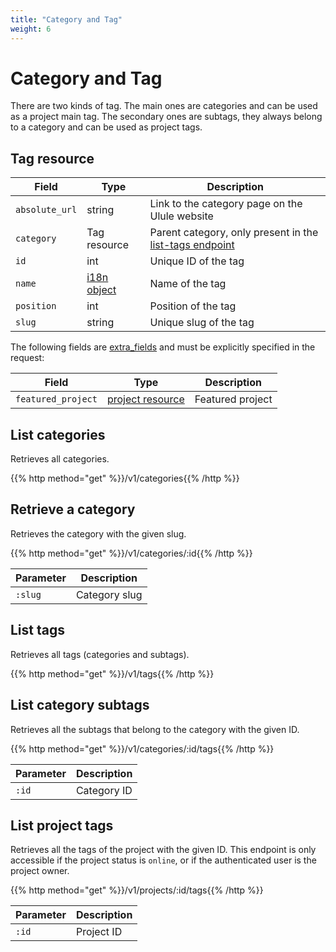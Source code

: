 ```yaml
---
title: "Category and Tag"
weight: 6
---
```


# Category and Tag

There are two kinds of tag. The main ones are categories and can be used as a project main tag. The secondary ones are subtags, they always belong to a category and can be used as project tags.

## Tag resource

| Field          | Type                 | Description                                                           |
| -------------- | -------------------- | --------------------------------------------------------------------- |
| `absolute_url` | string               | Link to the category page on the Ulule website                        |
| `category`     | Tag resource         | Parent category, only present in the [list-tags endpoint](#list-tags) |
| `id`           | int                  | Unique ID of the tag                                                  |
| `name`         | [i18n object](#i18n) | Name of the tag                                                       |
| `position`     | int                  | Position of the tag                                                   |
| `slug`         | string               | Unique slug of the tag                                                |

The following fields are [extra_fields](#extra-fields) and must be explicitly specified in the request:

| Field              | Type                                  | Description      |
| ------------------ | ------------------------------------- | ---------------- |
| `featured_project` | [project resource](#project-resource) | Featured project |

## List categories

Retrieves all categories.

{{% http method="get" %}}/v1/categories{{% /http %}}

## Retrieve a category

Retrieves the category with the given slug.

{{% http method="get" %}}/v1/categories/:id{{% /http %}}

| Parameter | Description   |
| --------- | ------------- |
| `:slug`   | Category slug |

## List tags

Retrieves all tags (categories and subtags).

{{% http method="get" %}}/v1/tags{{% /http %}}

## List category subtags

Retrieves all the subtags that belong to the category with the given ID.

{{% http method="get" %}}/v1/categories/:id/tags{{% /http %}}

| Parameter | Description |
| --------- | ----------- |
| `:id`     | Category ID  |

## List project tags

Retrieves all the tags of the project with the given ID. This endpoint is only accessible if the project status is `online`, or if the authenticated user is the project owner.

{{% http method="get" %}}/v1/projects/:id/tags{{% /http %}}

| Parameter | Description |
| --------- | ----------- |
| `:id`     | Project ID  |

